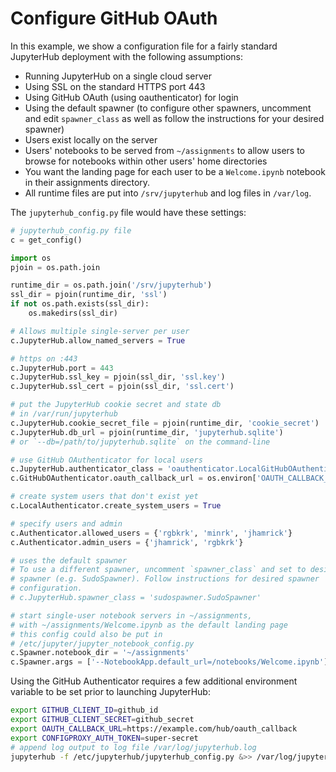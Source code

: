 # Configure GitHub OAuth

In this example, we show a configuration file for a fairly standard JupyterHub
deployment with the following assumptions:

- Running JupyterHub on a single cloud server
- Using SSL on the standard HTTPS port 443
- Using GitHub OAuth (using oauthenticator) for login
- Using the default spawner (to configure other spawners, uncomment and edit
  `spawner_class` as well as follow the instructions for your desired spawner)
- Users exist locally on the server
- Users' notebooks to be served from `~/assignments` to allow users to browse
  for notebooks within other users' home directories
- You want the landing page for each user to be a `Welcome.ipynb` notebook in
  their assignments directory.
- All runtime files are put into `/srv/jupyterhub` and log files in `/var/log`.

The `jupyterhub_config.py` file would have these settings:

```python
# jupyterhub_config.py file
c = get_config()

import os
pjoin = os.path.join

runtime_dir = os.path.join('/srv/jupyterhub')
ssl_dir = pjoin(runtime_dir, 'ssl')
if not os.path.exists(ssl_dir):
    os.makedirs(ssl_dir)

# Allows multiple single-server per user
c.JupyterHub.allow_named_servers = True

# https on :443
c.JupyterHub.port = 443
c.JupyterHub.ssl_key = pjoin(ssl_dir, 'ssl.key')
c.JupyterHub.ssl_cert = pjoin(ssl_dir, 'ssl.cert')

# put the JupyterHub cookie secret and state db
# in /var/run/jupyterhub
c.JupyterHub.cookie_secret_file = pjoin(runtime_dir, 'cookie_secret')
c.JupyterHub.db_url = pjoin(runtime_dir, 'jupyterhub.sqlite')
# or `--db=/path/to/jupyterhub.sqlite` on the command-line

# use GitHub OAuthenticator for local users
c.JupyterHub.authenticator_class = 'oauthenticator.LocalGitHubOAuthenticator'
c.GitHubOAuthenticator.oauth_callback_url = os.environ['OAUTH_CALLBACK_URL']

# create system users that don't exist yet
c.LocalAuthenticator.create_system_users = True

# specify users and admin
c.Authenticator.allowed_users = {'rgbkrk', 'minrk', 'jhamrick'}
c.Authenticator.admin_users = {'jhamrick', 'rgbkrk'}

# uses the default spawner
# To use a different spawner, uncomment `spawner_class` and set to desired
# spawner (e.g. SudoSpawner). Follow instructions for desired spawner
# configuration.
# c.JupyterHub.spawner_class = 'sudospawner.SudoSpawner'

# start single-user notebook servers in ~/assignments,
# with ~/assignments/Welcome.ipynb as the default landing page
# this config could also be put in
# /etc/jupyter/jupyter_notebook_config.py
c.Spawner.notebook_dir = '~/assignments'
c.Spawner.args = ['--NotebookApp.default_url=/notebooks/Welcome.ipynb']
```

Using the GitHub Authenticator requires a few additional
environment variable to be set prior to launching JupyterHub:

```bash
export GITHUB_CLIENT_ID=github_id
export GITHUB_CLIENT_SECRET=github_secret
export OAUTH_CALLBACK_URL=https://example.com/hub/oauth_callback
export CONFIGPROXY_AUTH_TOKEN=super-secret
# append log output to log file /var/log/jupyterhub.log
jupyterhub -f /etc/jupyterhub/jupyterhub_config.py &>> /var/log/jupyterhub.log
```
